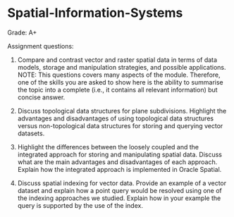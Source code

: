 # Spatial-Information-Systems

Grade: A+

Assignment questions:

1. Compare and contrast vector and raster spatial data in terms of data models, storage and
manipulation strategies, and possible applications. NOTE: This questions covers many aspects
of the module. Therefore, one of the skills you are asked to show here is the ability to
summarise the topic into a complete (i.e., it contains all relevant information) but concise
answer.

2. Discuss topological data structures for plane subdivisions. Highlight the advantages and
disadvantages of using topological data structures versus non-topological data structures for
storing and querying vector datasets.

3. Highlight the differences between the loosely coupled and the integrated approach for storing
and manipulating spatial data. Discuss what are the main advantages and disadvantages of
each approach. Explain how the integrated approach is implemented in Oracle Spatial.

6. Discuss spatial indexing for vector data. Provide an example of a vector dataset and explain
how a point query would be resolved using one of the indexing approaches we studied. Explain
how in your example the query is supported by the use of the index. 
